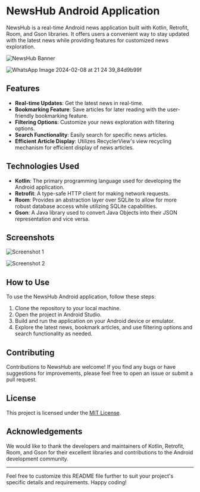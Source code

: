 # NewsHub Android Application

NewsHub is a real-time Android news application built with Kotlin, Retrofit, Room, and Gson libraries. It offers users a convenient way to stay updated with the latest news while providing features for customized news exploration.

![NewsHub Banner](https://github.com/abhayjoshi201/NewsApp/assets/105213625/4b2cbe5d-fbc5-4123-9712-af6e52b63f24)

![WhatsApp Image 2024-02-08 at 21 24 39_84d9b99f](https://github.com/abhayjoshi201/NewsApp/assets/105213625/85128710-b659-4567-b332-ac858582da30)

## Features
- **Real-time Updates**: Get the latest news in real-time.
- **Bookmarking Feature**: Save articles for later reading with the user-friendly bookmarking feature.
- **Filtering Options**: Customize your news exploration with filtering options.
- **Search Functionality**: Easily search for specific news articles.
- **Efficient Article Display**: Utilizes RecyclerView's view recycling mechanism for efficient display of news articles.

## Technologies Used

- **Kotlin**: The primary programming language used for developing the Android application.
- **Retrofit**: A type-safe HTTP client for making network requests.
- **Room**: Provides an abstraction layer over SQLite to allow for more robust database access while utilizing SQLite capabilities.
- **Gson**: A Java library used to convert Java Objects into their JSON representation and vice versa.

## Screenshots

![Screenshot 1](https://github.com/abhayjoshi201/NewsApp/assets/105213625/screenshot1.png)

![Screenshot 2](https://github.com/abhayjoshi201/NewsApp/assets/105213625/screenshot2.png)

## How to Use

To use the NewsHub Android application, follow these steps:

1. Clone the repository to your local machine.
2. Open the project in Android Studio.
3. Build and run the application on your Android device or emulator.
4. Explore the latest news, bookmark articles, and use filtering options and search functionality as needed.

## Contributing

Contributions to NewsHub are welcome! If you find any bugs or have suggestions for improvements, please feel free to open an issue or submit a pull request.

## License

This project is licensed under the [MIT License](LICENSE).

## Acknowledgements

We would like to thank the developers and maintainers of Kotlin, Retrofit, Room, and Gson for their excellent libraries and contributions to the Android development community.

---

Feel free to customize this README file further to suit your project's specific details and requirements. Happy coding!
